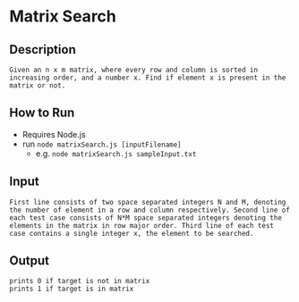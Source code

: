 # Matrix Search

## Description
    Given an n x m matrix, where every row and column is sorted in increasing order, and a number x. Find if element x is present in the matrix or not.

## How to Run
- Requires Node.js
- run ```node matrixSearch.js [inputFilename]```
    - e.g. ```node matrixSearch.js sampleInput.txt```

## Input
    First line consists of two space separated integers N and M, denoting the number of element in a row and column respectively. Second line of each test case consists of N*M space separated integers denoting the elements in the matrix in row major order. Third line of each test case contains a single integer x, the element to be searched.

## Output
    prints 0 if target is not in matrix 
    prints 1 if target is in matrix